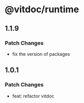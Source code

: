 # @vitdoc/runtime

## 1.1.9

### Patch Changes

- fix the version of packages

## 1.0.1

### Patch Changes

- feat: refactor vitdoc
